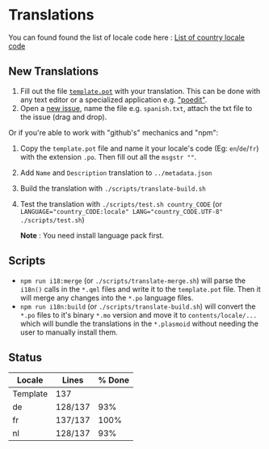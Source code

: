 # Translations

You can found found the list of locale code here : [List of country locale code](https://saimana.com/list-of-country-locale-code/)

## New Translations

1. Fill out the file [`template.pot`](template.pot) with your translation. This can be done with any
   text editor or a specialized application e.g. ["poedit"](https://poedit.net).
2. Open a [new issue](https://github.com/orblazer/plasma-applet-resources-monitor/issues/new),
   name the file e.g. `spanish.txt`, attach the txt file to the issue (drag and drop).

Or if you're able to work with "github's" mechanics and "npm":

1. Copy the `template.pot` file and name it your locale's code (Eg: `en`/`de`/`fr`) with the
   extension `.po`. Then fill out all the `msgstr ""`.
2. Add `Name` and `Description` translation to `../metadata.json`
3. Build the translation with `./scripts/translate-build.sh`
4. Test the translation with `./scripts/test.sh country_CODE` (or `LANGUAGE="country_CODE:locale" LANG="country_CODE.UTF-8" ./scripts/test.sh`)

   **Note** : You need install language pack first.

## Scripts

- `npm run i18:merge` (or `./scripts/translate-merge.sh`) will parse the `i18n()` calls in the `*.qml` files and write it to the
  `template.pot` file. Then it will merge any changes into the `*.po` language files.
- `npm run i18n:build` (or `./scripts/translate-build.sh`) will convert the `*.po` files to it's binary `*.mo` version and move it
  to `contents/locale/...` which will bundle the translations in the `*.plasmoid` without needing
  the user to manually install them.

## Status

|  Locale  |  Lines  | % Done|
|----------|---------|-------|
| Template |     137 |       |
| de       | 128/137 |   93% |
| fr       | 137/137 |  100% |
| nl       | 128/137 |   93% |
